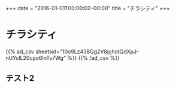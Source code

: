 +++
date = "2016-01-01T00:00:00-00:00"
title = "チラシティ"
+++
# チラシティ

{{% ad_csv sheetsid="10o9Lz438Qg2V8pjhotQdXpJ-nUYclL20cpo6InTv7Wg" %}}
{{% /ad_csv %}}

## テスト2
